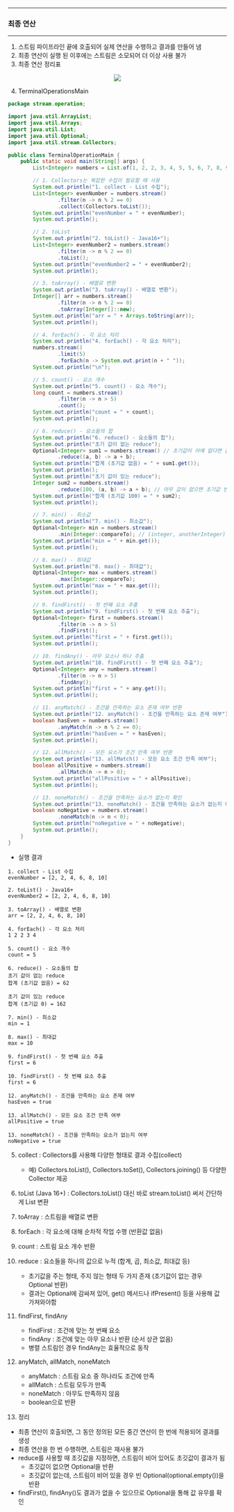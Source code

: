 -----
### 최종 연산
-----
1. 스트림 파이프라인 끝에 호출되어 실제 연산을 수행하고 결과를 만들어 냄
2. 최종 연산이 실행 된 이후에는 스트림은 소모되어 더 이상 사용 불가
3. 최종 연산 정리표
<div align="center">
<img src="https://github.com/user-attachments/assets/53e88ea6-06c7-4a52-b3d7-25b749c622b9">
</div>

4. TerminalOperationsMain
```java
package stream.operation;

import java.util.ArrayList;
import java.util.Arrays;
import java.util.List;
import java.util.Optional;
import java.util.stream.Collectors;

public class TerminalOperationMain {
    public static void main(String[] args) {
        List<Integer> numbers = List.of(1, 2, 2, 3, 4, 5, 5, 6, 7, 8, 9, 10);

        // 1. Collectors는 복잡한 수집이 필요할 때 사용
        System.out.println("1. collect - List 수집");
        List<Integer> evenNumber = numbers.stream()
                .filter(n -> n % 2 == 0)
                .collect(Collectors.toList());
        System.out.println("evenNumber = " + evenNumber);
        System.out.println();

        // 2. toList
        System.out.println("2. toList() - Java16+");
        List<Integer> evenNumber2 = numbers.stream()
                .filter(n -> n % 2 == 0)
                .toList();
        System.out.println("evenNumber2 = " + evenNumber2);
        System.out.println();

        // 3. toArray() - 배열로 변환
        System.out.println("3. toArray() - 배열로 변환");
        Integer[] arr = numbers.stream()
                .filter(n -> n % 2 == 0)
                .toArray(Integer[]::new);
        System.out.println("arr = " + Arrays.toString(arr));
        System.out.println();

        // 4. forEach() - 각 요소 처리
        System.out.println("4. forEach() - 각 요소 처리");
        numbers.stream()
                .limit(5)
                .forEach(n -> System.out.print(n + " "));
        System.out.println("\n");

        // 5. count() - 요소 개수
        System.out.println("5. count() - 요소 개수");
        long count = numbers.stream()
                .filter(n -> n > 5)
                .count();
        System.out.println("count = " + count);
        System.out.println();

        // 6. reduce() - 요소들의 합
        System.out.println("6. reduce() - 요소들의 합");
        System.out.println("초기 값이 없는 reduce");
        Optional<Integer> sum1 = numbers.stream() // 초기값이 아예 없다면 값이 없을 수 있으므로 Optional
                .reduce((a, b) -> a + b);
        System.out.println("합계 (초기값 없음) = " + sum1.get());
        System.out.println();
        System.out.println("초기 값이 있는 reduce");
        Integer sum2 = numbers.stream()
                .reduce(100, (a, b) -> a + b); // 아무 값이 없으면 초기값 반환하
        System.out.println("합계 (초기값 100) = " + sum2);
        System.out.println();

        // 7. min() - 최소값
        System.out.println("7. min() - 최소값");
        Optional<Integer> min = numbers.stream()
                .min(Integer::compareTo); // (integer, anotherInteger) -> integer.compareTo(anotherInteger)
        System.out.println("min = " + min.get());
        System.out.println();

        // 8. max() - 최대값
        System.out.println("8. max() - 최대값");
        Optional<Integer> max = numbers.stream()
                .max(Integer::compareTo);
        System.out.println("max = " + max.get());
        System.out.println();

        // 9. findFirst() - 첫 번째 요소 추출
        System.out.println("9. findFirst() - 첫 번쨰 요소 추출");
        Optional<Integer> first = numbers.stream()
                .filter(n -> n > 5)
                .findFirst();
        System.out.println("first = " + first.get());
        System.out.println();

        // 10. findAny() - 아무 요소나 하나 추출
        System.out.println("10. findFirst() - 첫 번쨰 요소 추출");
        Optional<Integer> any = numbers.stream()
                .filter(n -> n > 5)
                .findAny();
        System.out.println("first = " + any.get());
        System.out.println();

        // 11. anyMatch() - 조건을 만족하는 요소 존재 여부 반환
        System.out.println("12. anyMatch() - 조건을 만족하는 요소 존재 여부");
        boolean hasEven = numbers.stream()
                .anyMatch(n -> n % 2 == 0);
        System.out.println("hasEven = " + hasEven);
        System.out.println();

        // 12. allMatch() - 모든 요소가 조건 만족 여부 반환
        System.out.println("13. allMatch() - 모든 요소 조건 만족 여부");
        boolean allPositive = numbers.stream()
                .allMatch(n -> n > 0);
        System.out.println("allPositive = " + allPositive);
        System.out.println();

        // 13. noneMatch() - 조건을 만족하는 요소가 없는지 확인
        System.out.println("13. noneMatch() - 조건을 만족하는 요소가 없는지 여부");
        boolean noNegative = numbers.stream()
                .noneMatch(n -> n < 0);
        System.out.println("noNegative = " + noNegative);
        System.out.println();
    }
}
```
  - 실행 결과
```
1. collect - List 수집
evenNumber = [2, 2, 4, 6, 8, 10]

2. toList() - Java16+
evenNumber2 = [2, 2, 4, 6, 8, 10]

3. toArray() - 배열로 변환
arr = [2, 2, 4, 6, 8, 10]

4. forEach() - 각 요소 처리
1 2 2 3 4

5. count() - 요소 개수
count = 5

6. reduce() - 요소들의 합
초기 값이 없는 reduce
합계 (초기값 없음) = 62

초기 값이 있는 reduce
합계 (초기값 0) = 162

7. min() - 최소값
min = 1

8. max() - 최대값
max = 10

9. findFirst() - 첫 번쨰 요소 추출
first = 6

10. findFirst() - 첫 번쨰 요소 추출
first = 6

12. anyMatch() - 조건을 만족하는 요소 존재 여부
hasEven = true

13. allMatch() - 모든 요소 조건 만족 여부
allPositive = true

13. noneMatch() - 조건을 만족하는 요소가 없는지 여부
noNegative = true
```

5. collect : Collectors를 사용해 다양한 형태로 결과 수집(collect)
   + 예) Collectors.toList(), Collectors.toSet(), Collectors.joining() 등 다양한 Collector 제공

6. toList (Java 16+) : Collectors.toList() 대신 바로 stream.toList() 써서 간단하게 List 변환
7. toArray : 스트림을 배열로 변환
8. forEach : 각 요소에 대해 순차적 작업 수행 (반환값 없음)
9. count : 스트림 요소 개수 반환
10. reduce : 요소들을 하나의 값으로 누적 (합계, 곱, 최소값, 최대값 등)
    - 초기값을 주는 형태, 주지 않는 형태 두 가지 존재 (초기값이 없는 경우 Optional 반환)
    - 결과는 Optional에 감싸져 있어, get() 메서드나 ifPresent() 등을 사용해 값 가져와야함

11. findFirst, findAny
    - findFirst : 조건에 맞는 첫 번째 요소
    - findAny : 조건에 맞는 아무 요소나 반환 (순서 상관 없음)
    - 병렬 스트림인 경우 findAny는 효율적으로 동작

12. anyMatch, allMatch, noneMatch
    - anyMatch : 스트림 요소 중 하나라도 조건에 만족
    - allMatch : 스트림 모두가 만족
    - noneMatch : 아무도 만족하지 않음
    - boolean으로 반환

13. 정리
  - 최종 연산이 호출되면, 그 동안 정의된 모든 중간 연산이 한 번에 적용되어 결과를 생성
  - 최종 연산을 한 번 수행하면, 스트림은 재사용 불가
  - reduce를 사용할 때 초깃값을 지정하면, 스트림이 비어 있어도 초깃값이 결과가 됨
    + 초깃값이 없으면 Optional을 반환
    + 초깃값이 없는데, 스트림이 비어 있을 경우 빈 Optional(optional.empty())을 반환
  - findFirst(), findAny()도 결과가 없을 수 있으므로 Optional을 통해 값 유무를 확인

